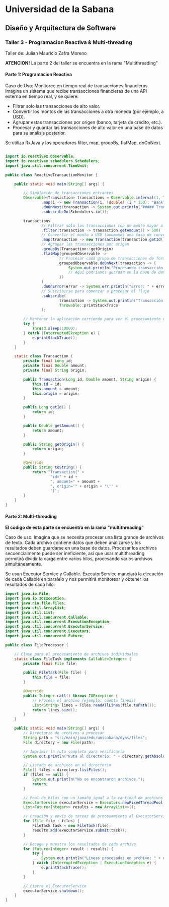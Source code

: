 # Universidad de la Sabana
## Diseño y Arquitectura de Software
### Taller 3 - Programacion Reactiva & Multi-threading
Taller de: Julian Mauricio Zafra Moreno

**ATENCION!** La parte 2 del taller se encuentra en la rama "Multithreading"

#### Parte 1: Programacion Reactiva
Caso de Uso: Monitoreo en tiempo real de transacciones financieras.
Imagina un sistema que recibe transacciones financieras de una API externa en tiempo real, y se quiere:

- Filtrar solo las transacciones de alto valor.
- Convertir los montos de las transacciones a otra moneda (por ejemplo, a USD).
- Agrupar estas transacciones por origen (banco, tarjeta de crédito, etc.).
- Procesar y guardar las transacciones de alto valor en una base de datos para su análisis posterior.

Se utiliza RxJava y los operadores filter, map, groupBy, flatMap, doOnNext.

```java

import io.reactivex.Observable;
import io.reactivex.schedulers.Schedulers;
import java.util.concurrent.TimeUnit;

public class ReactiveTransactionMonitor {

    public static void main(String[] args) {

        // Simulación de transacciones entrantes
        Observable<Transaction> transactions = Observable.interval(1, TimeUnit.SECONDS)
                .map(i -> new Transaction(i, (double) (i * 150), "Bank" + (i % 3)))
                .doOnNext(transaction -> System.out.println("##### Transacción original: " + transaction)) // Log de transacciones originales
                .subscribeOn(Schedulers.io());

        transactions
                // Filtrar solo las transacciones con un monto mayor a 500
                .filter(transaction -> transaction.getAmount() > 500)
                // Convertir el monto a USD (asumamos una tasa de conversión)
                .map(transaction -> new Transaction(transaction.getId(), transaction.getAmount() * 0.1, transaction.getOrigin()))
                // Agrupar las transacciones por origen
                .groupBy(Transaction::getOrigin)
                .flatMap(groupedObservable ->
                        // Procesar cada grupo de transacciones de forma separada
                        groupedObservable.doOnNext(transaction -> {
                            System.out.println("Procesando transacción de: " + transaction.getOrigin());
                            // Aquí podríamos guardar en la base de datos
                        })
                )
                .doOnError(error -> System.err.println("Error: " + error))
                // Suscribirse para comenzar a procesar el flujo
                .subscribe(
                        transaction -> System.out.println("Transacción procesada: " + transaction),
                        Throwable::printStackTrace
                );

        // Mantener la aplicación corriendo para ver el procesamiento continuo
        try {
            Thread.sleep(10000);
        } catch (InterruptedException e) {
            e.printStackTrace();
        }
    }

    static class Transaction {
        private final Long id;
        private final Double amount;
        private final String origin;

        public Transaction(Long id, Double amount, String origin) {
            this.id = id;
            this.amount = amount;
            this.origin = origin;
        }

        public Long getId() {
            return id;
        }

        public Double getAmount() {
            return amount;
        }

        public String getOrigin() {
            return origin;
        }

        @Override
        public String toString() {
            return "Transaction{" +
                    "id=" + id +
                    ", amount=" + amount +
                    ", origin='" + origin + '\'' +
                    '}';
        }
    }
}
```

#### Parte 2: Multi-threading
**El codigo de esta parte se encuentra en la rama "multithreading"**

Caso de uso: Imagina que se necesita procesar una lista grande de archivos de texto. Cada archivo contiene datos que deben analizarse y los resultados deben guardarse en una base de datos. Procesar los archivos secuencialmente puede ser ineficiente, así que usar multithreading permitirá dividir la carga entre varios hilos, procesando varios archivos simultáneamente.

Se usan Executor Service y Callable. ExecutorService manejará la ejecución de cada Callable en paralelo y nos permitirá monitorear y obtener los resultados de cada hilo.

```java
import java.io.File;
import java.io.IOException;
import java.nio.file.Files;
import java.util.ArrayList;
import java.util.List;
import java.util.concurrent.Callable;
import java.util.concurrent.ExecutionException;
import java.util.concurrent.ExecutorService;
import java.util.concurrent.Executors;
import java.util.concurrent.Future;

public class FileProcessor {

    // Clase para el procesamiento de archivos individuales
    static class FileTask implements Callable<Integer> {
        private final File file;

        public FileTask(File file) {
            this.file = file;
        }

        @Override
        public Integer call() throws IOException {
            // Procesa el archivo (ejemplo: cuenta líneas)
            List<String> lines = Files.readAllLines(file.toPath());
            return lines.size();
        }
    }

    public static void main(String[] args) {
        // Directorio de archivos a procesar
        String path = "src/main/java/edu/unisabana/dyas/files";
        File directory = new File(path);

        // Imprimir la ruta completa para verificarla
        System.out.println("Ruta al directorio: " + directory.getAbsolutePath());

        // Listado de archivos en el directorio
        File[] files = directory.listFiles();
        if (files == null) {
            System.out.println("No se encontraron archivos.");
            return;
        }

        // Pool de hilos con un tamaño igual a la cantidad de archivos
        ExecutorService executorService = Executors.newFixedThreadPool(files.length);
        List<Future<Integer>> results = new ArrayList<>();

        // Creación y envío de tareas de procesamiento al ExecutorService
        for (File file : files) {
            FileTask task = new FileTask(file);
            results.add(executorService.submit(task));
        }

        // Recoge y muestra los resultados de cada archivo
        for (Future<Integer> result : results) {
            try {
                System.out.println("Líneas procesadas en archivo: " + result.get());
            } catch (InterruptedException | ExecutionException e) {
                e.printStackTrace();
            }
        }

        // Cierra el ExecutorService
        executorService.shutdown();
    }
}
```
